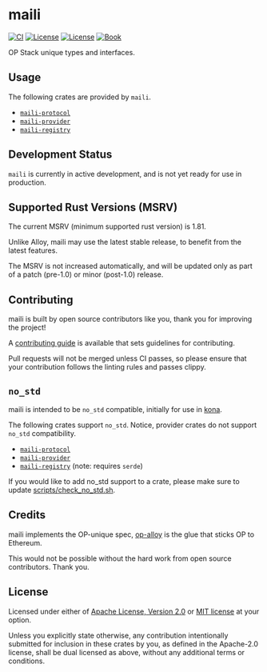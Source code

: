 # maili

<a href="https://github.com/op-rs/maili/actions/workflows/ci.yml"><img src="https://github.com/op-rs/maili/actions/workflows/ci.yml/badge.svg?label=ci" alt="CI"></a>
<a href="https://github.com/op-rs/maili/blob/main/LICENSE-APACHE"><img src="https://img.shields.io/badge/License-APACHE-d1d1f6.svg?label=license&labelColor=2a2f35" alt="License"></a>
<a href="https://github.com/op-rs/maili/blob/main/LICENSE-MIT"><img src="https://img.shields.io/badge/License-MIT-d1d1f6.svg?label=license&labelColor=2a2f35" alt="License"></a>
<a href="https://op-rs.github.io/maili"><img src="https://img.shields.io/badge/Book-854a15?logo=mdBook&labelColor=2a2f35" alt="Book"></a>

OP Stack unique types and interfaces.


## Usage

The following crates are provided by `maili`.

- [`maili-protocol`][maili-protocol]
- [`maili-provider`][maili-provider]
- [`maili-registry`][maili-registry]


## Development Status

`maili` is currently in active development, and is not yet ready for use in production.


## Supported Rust Versions (MSRV)

The current MSRV (minimum supported rust version) is 1.81.

Unlike Alloy, maili may use the latest stable release,
to benefit from the latest features.

The MSRV is not increased automatically, and will be updated
only as part of a patch (pre-1.0) or minor (post-1.0) release.


## Contributing

maili is built by open source contributors like you, thank you for improving the project!

A [contributing guide][contributing] is available that sets guidelines for contributing.

Pull requests will not be merged unless CI passes, so please ensure that your contribution follows the
linting rules and passes clippy.


## `no_std`

maili is intended to be `no_std` compatible, initially for use in [kona][kona].

The following crates support `no_std`.
Notice, provider crates do not support `no_std` compatibility.

- [`maili-protocol`][maili-protocol]
- [`maili-provider`][maili-provider]
- [`maili-registry`][maili-registry] (note: requires `serde`)

If you would like to add no_std support to a crate,
please make sure to update [scripts/check_no_std.sh][check-no-std].


## Credits

maili implements the OP-unique spec, [op-alloy][op-alloy] is the glue that sticks OP to Ethereum.

This would not be possible without the hard work from open source contributors. Thank you.


## License

Licensed under either of <a href="LICENSE-APACHE">Apache License, Version
2.0</a> or <a href="LICENSE-MIT">MIT license</a> at your option.

Unless you explicitly state otherwise, any contribution intentionally submitted
for inclusion in these crates by you, as defined in the Apache-2.0 license,
shall be dual licensed as above, without any additional terms or conditions.


<!-- Hyperlinks -->

[check-no-std]: ./scripts/check_no_std.sh

[kona]: https://github.com/anton-rs/kona
[op-alloy]: https://github.com/alloy-rs/op-alloy
[contributing]: https://op-rs.github.io/maili

[maili-protocol]: https://crates.io/crates/maili-protocol
[maili-provider]: https://crates.io/crates/maili-provider
[maili-registry]: https://crates.io/crates/maili-registry
